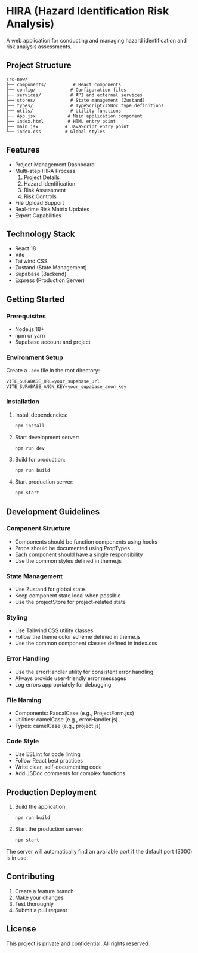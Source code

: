 # HIRA (Hazard Identification Risk Analysis)

A web application for conducting and managing hazard identification and risk analysis assessments.

## Project Structure

```
src-new/
├── components/          # React components
├── config/             # Configuration files
├── services/           # API and external services
├── stores/             # State management (Zustand)
├── types/              # TypeScript/JSDoc type definitions
├── utils/              # Utility functions
├── App.jsx            # Main application component
├── index.html         # HTML entry point
├── main.jsx          # JavaScript entry point
└── index.css         # Global styles
```

## Features

- Project Management Dashboard
- Multi-step HIRA Process:
  1. Project Details
  2. Hazard Identification
  3. Risk Assessment
  4. Risk Controls
- File Upload Support
- Real-time Risk Matrix Updates
- Export Capabilities

## Technology Stack

- React 18
- Vite
- Tailwind CSS
- Zustand (State Management)
- Supabase (Backend)
- Express (Production Server)

## Getting Started

### Prerequisites

- Node.js 18+
- npm or yarn
- Supabase account and project

### Environment Setup

Create a `.env` file in the root directory:

```env
VITE_SUPABASE_URL=your_supabase_url
VITE_SUPABASE_ANON_KEY=your_supabase_anon_key
```

### Installation

1. Install dependencies:
   ```bash
   npm install
   ```

2. Start development server:
   ```bash
   npm run dev
   ```

3. Build for production:
   ```bash
   npm run build
   ```

4. Start production server:
   ```bash
   npm start
   ```

## Development Guidelines

### Component Structure

- Components should be function components using hooks
- Props should be documented using PropTypes
- Each component should have a single responsibility
- Use the common styles defined in theme.js

### State Management

- Use Zustand for global state
- Keep component state local when possible
- Use the projectStore for project-related state

### Styling

- Use Tailwind CSS utility classes
- Follow the theme color scheme defined in theme.js
- Use the common component classes defined in index.css

### Error Handling

- Use the errorHandler utility for consistent error handling
- Always provide user-friendly error messages
- Log errors appropriately for debugging

### File Naming

- Components: PascalCase (e.g., ProjectForm.jsx)
- Utilities: camelCase (e.g., errorHandler.js)
- Types: camelCase (e.g., project.js)

### Code Style

- Use ESLint for code linting
- Follow React best practices
- Write clear, self-documenting code
- Add JSDoc comments for complex functions

## Production Deployment

1. Build the application:
   ```bash
   npm run build
   ```

2. Start the production server:
   ```bash
   npm start
   ```

The server will automatically find an available port if the default port (3000) is in use.

## Contributing

1. Create a feature branch
2. Make your changes
3. Test thoroughly
4. Submit a pull request

## License

This project is private and confidential. All rights reserved.
